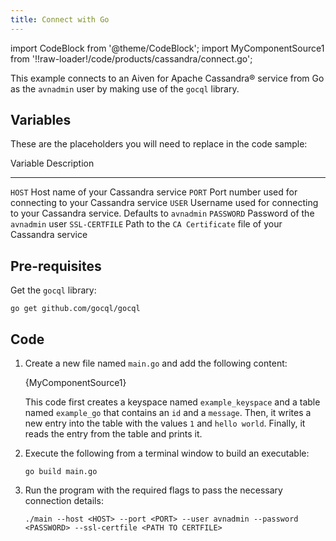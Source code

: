```yaml
---
title: Connect with Go
---
```


import CodeBlock from '@theme/CodeBlock';
import MyComponentSource1 from '!!raw-loader!/code/products/cassandra/connect.go';

This example connects to an Aiven for Apache Cassandra® service from Go
as the `avnadmin` user by making use of the `gocql` library.

## Variables

These are the placeholders you will need to replace in the code sample:

  Variable         Description
  ---------------- --------------------------------------------------------------------------------
  `HOST`           Host name of your Cassandra service
  `PORT`           Port number used for connecting to your Cassandra service
  `USER`           Username used for connecting to your Cassandra service. Defaults to `avnadmin`
  `PASSWORD`       Password of the `avnadmin` user
  `SSL-CERTFILE`   Path to the `CA Certificate` file of your Cassandra service

## Pre-requisites

Get the `gocql` library:

``` 
go get github.com/gocql/gocql
```

## Code

1.  Create a new file named `main.go` and add the following content:

    <CodeBlock language='go'>{MyComponentSource1}</CodeBlock>

    This code first creates a keyspace named `example_keyspace` and a
    table named `example_go` that contains an `id` and a `message`.
    Then, it writes a new entry into the table with the values `1` and
    `hello world`. Finally, it reads the entry from the table and prints
    it.

2.  Execute the following from a terminal window to build an executable:

    ``` 
    go build main.go
    ```

3.  Run the program with the required flags to pass the necessary
    connection details:

    ``` 
    ./main --host <HOST> --port <PORT> --user avnadmin --password <PASSWORD> --ssl-certfile <PATH TO CERTFILE>
    ```
